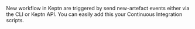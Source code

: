 New workflow in Keptn are triggered by send new-artefact events either via the CLI or Keptn API. You can easily add this your Continuous Integration scripts.
